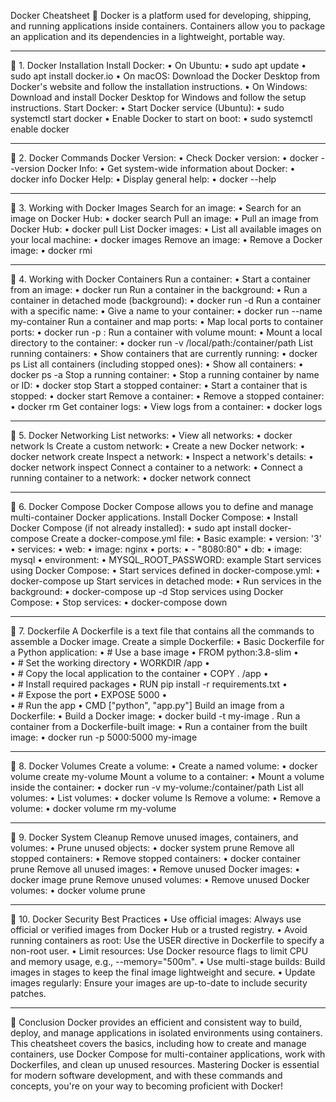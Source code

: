 Docker Cheatsheet 🐳
Docker is a platform used for developing, shipping, and running applications inside containers. Containers allow you to package an application and its dependencies in a lightweight, portable way.
________________________________________
🔹 1. Docker Installation
Install Docker:
•	On Ubuntu:
•	sudo apt update
•	sudo apt install docker.io
•	On macOS: Download the Docker Desktop from Docker's website and follow the installation instructions.
•	On Windows: Download and install Docker Desktop for Windows and follow the setup instructions.
Start Docker:
•	Start Docker service (Ubuntu):
•	sudo systemctl start docker
•	Enable Docker to start on boot:
•	sudo systemctl enable docker
________________________________________
🔹 2. Docker Commands
Docker Version:
•	Check Docker version: 
•	docker --version
Docker Info:
•	Get system-wide information about Docker: 
•	docker info
Docker Help:
•	Display general help: 
•	docker --help
________________________________________
🔹 3. Working with Docker Images
Search for an image:
•	Search for an image on Docker Hub: 
•	docker search <image-name>
Pull an image:
•	Pull an image from Docker Hub: 
•	docker pull <image-name>
List Docker images:
•	List all available images on your local machine: 
•	docker images
Remove an image:
•	Remove a Docker image: 
•	docker rmi <image-id>
________________________________________
🔹 4. Working with Docker Containers
Run a container:
•	Start a container from an image: 
•	docker run <image-name>
Run a container in the background:
•	Run a container in detached mode (background): 
•	docker run -d <image-name>
Run a container with a specific name:
•	Give a name to your container: 
•	docker run --name my-container <image-name>
Run a container and map ports:
•	Map local ports to container ports: 
•	docker run -p <host-port>:<container-port> <image-name>
Run a container with volume mount:
•	Mount a local directory to the container: 
•	docker run -v /local/path:/container/path <image-name>
List running containers:
•	Show containers that are currently running: 
•	docker ps
List all containers (including stopped ones):
•	Show all containers: 
•	docker ps -a
Stop a running container:
•	Stop a running container by name or ID: 
•	docker stop <container-id>
Start a stopped container:
•	Start a container that is stopped: 
•	docker start <container-id>
Remove a container:
•	Remove a stopped container: 
•	docker rm <container-id>
Get container logs:
•	View logs from a container: 
•	docker logs <container-id>
________________________________________
🔹 5. Docker Networking
List networks:
•	View all networks: 
•	docker network ls
Create a custom network:
•	Create a new Docker network: 
•	docker network create <network-name>
Inspect a network:
•	Inspect a network's details: 
•	docker network inspect <network-name>
Connect a container to a network:
•	Connect a running container to a network: 
•	docker network connect <network-name> <container-id>
________________________________________
🔹 6. Docker Compose
Docker Compose allows you to define and manage multi-container Docker applications.
Install Docker Compose:
•	Install Docker Compose (if not already installed): 
•	sudo apt install docker-compose
Create a docker-compose.yml file:
•	Basic example: 
•	version: '3'
•	services:
•	  web:
•	    image: nginx
•	    ports:
•	      - "8080:80"
•	  db:
•	    image: mysql
•	    environment:
•	      MYSQL_ROOT_PASSWORD: example
Start services using Docker Compose:
•	Start services defined in docker-compose.yml: 
•	docker-compose up
Start services in detached mode:
•	Run services in the background: 
•	docker-compose up -d
Stop services using Docker Compose:
•	Stop services: 
•	docker-compose down
________________________________________
🔹 7. Dockerfile
A Dockerfile is a text file that contains all the commands to assemble a Docker image.
Create a simple Dockerfile:
•	Basic Dockerfile for a Python application: 
•	# Use a base image
•	FROM python:3.8-slim
•	
•	# Set the working directory
•	WORKDIR /app
•	
•	# Copy the local application to the container
•	COPY . /app
•	
•	# Install required packages
•	RUN pip install -r requirements.txt
•	
•	# Expose the port
•	EXPOSE 5000
•	
•	# Run the app
•	CMD ["python", "app.py"]
Build an image from a Dockerfile:
•	Build a Docker image: 
•	docker build -t my-image .
Run a container from a Dockerfile-built image:
•	Run a container from the built image: 
•	docker run -p 5000:5000 my-image
________________________________________
🔹 8. Docker Volumes
Create a volume:
•	Create a named volume: 
•	docker volume create my-volume
Mount a volume to a container:
•	Mount a volume inside the container: 
•	docker run -v my-volume:/container/path <image-name>
List all volumes:
•	List volumes: 
•	docker volume ls
Remove a volume:
•	Remove a volume: 
•	docker volume rm my-volume
________________________________________
🔹 9. Docker System Cleanup
Remove unused images, containers, and volumes:
•	Prune unused objects: 
•	docker system prune
Remove all stopped containers:
•	Remove stopped containers: 
•	docker container prune
Remove all unused images:
•	Remove unused Docker images: 
•	docker image prune
Remove unused volumes:
•	Remove unused Docker volumes: 
•	docker volume prune
________________________________________
🔹 10. Docker Security Best Practices
•	Use official images: Always use official or verified images from Docker Hub or a trusted registry.
•	Avoid running containers as root: Use the USER directive in Dockerfile to specify a non-root user.
•	Limit resources: Use Docker resource flags to limit CPU and memory usage, e.g., --memory="500m".
•	Use multi-stage builds: Build images in stages to keep the final image lightweight and secure.
•	Update images regularly: Ensure your images are up-to-date to include security patches.
________________________________________
🚀 Conclusion
Docker provides an efficient and consistent way to build, deploy, and manage applications in isolated environments using containers. This cheatsheet covers the basics, including how to create and manage containers, use Docker Compose for multi-container applications, work with Dockerfiles, and clean up unused resources. Mastering Docker is essential for modern software development, and with these commands and concepts, you're on your way to becoming proficient with Docker!

